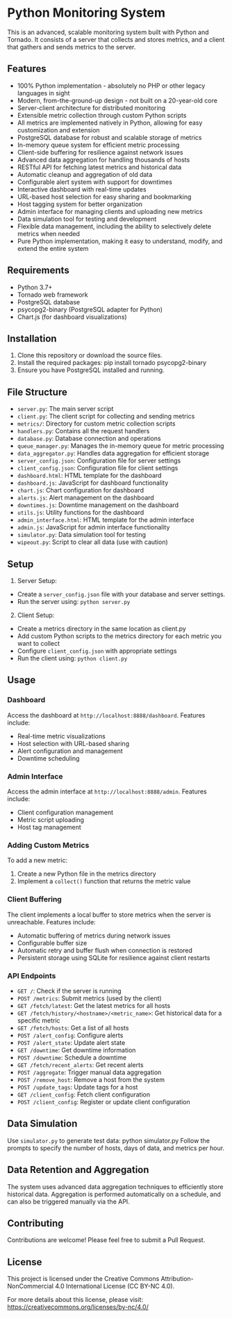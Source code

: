 # Python Monitoring System

This is an advanced, scalable monitoring system built with Python and Tornado. It consists of a server that collects and stores metrics, and a client that gathers and sends metrics to the server.

## Features

- 100% Python implementation - absolutely no PHP or other legacy languages in sight
- Modern, from-the-ground-up design - not built on a 20-year-old core
- Server-client architecture for distributed monitoring
- Extensible metric collection through custom Python scripts
- All metrics are implemented natively in Python, allowing for easy customization and extension
- PostgreSQL database for robust and scalable storage of metrics
- In-memory queue system for efficient metric processing
- Client-side buffering for resilience against network issues
- Advanced data aggregation for handling thousands of hosts
- RESTful API for fetching latest metrics and historical data
- Automatic cleanup and aggregation of old data
- Configurable alert system with support for downtimes
- Interactive dashboard with real-time updates
- URL-based host selection for easy sharing and bookmarking
- Host tagging system for better organization
- Admin interface for managing clients and uploading new metrics
- Data simulation tool for testing and development
- Flexible data management, including the ability to selectively delete metrics when needed
- Pure Python implementation, making it easy to understand, modify, and extend the entire system

## Requirements

- Python 3.7+
- Tornado web framework
- PostgreSQL database
- psycopg2-binary (PostgreSQL adapter for Python)
- Chart.js (for dashboard visualizations)

## Installation

1. Clone this repository or download the source files.
2. Install the required packages:
pip install tornado psycopg2-binary
3. Ensure you have PostgreSQL installed and running.

## File Structure

- `server.py`: The main server script
- `client.py`: The client script for collecting and sending metrics
- `metrics/`: Directory for custom metric collection scripts
- `handlers.py`: Contains all the request handlers
- `database.py`: Database connection and operations
- `queue_manager.py`: Manages the in-memory queue for metric processing
- `data_aggregator.py`: Handles data aggregation for efficient storage
- `server_config.json`: Configuration file for server settings
- `client_config.json`: Configuration file for client settings
- `dashboard.html`: HTML template for the dashboard
- `dashboard.js`: JavaScript for dashboard functionality
- `chart.js`: Chart configuration for dashboard
- `alerts.js`: Alert management on the dashboard
- `downtimes.js`: Downtime management on the dashboard
- `utils.js`: Utility functions for the dashboard
- `admin_interface.html`: HTML template for the admin interface
- `admin.js`: JavaScript for admin interface functionality
- `simulator.py`: Data simulation tool for testing
- `wipeout.py`: Script to clear all data (use with caution)

## Setup

1. Server Setup:
- Create a `server_config.json` file with your database and server settings.
- Run the server using: `python server.py`

2. Client Setup:
- Create a metrics directory in the same location as client.py
- Add custom Python scripts to the metrics directory for each metric you want to collect
- Configure `client_config.json` with appropriate settings
- Run the client using: `python client.py`

## Usage

### Dashboard

Access the dashboard at `http://localhost:8888/dashboard`. Features include:
- Real-time metric visualizations
- Host selection with URL-based sharing
- Alert configuration and management
- Downtime scheduling

### Admin Interface

Access the admin interface at `http://localhost:8888/admin`. Features include:
- Client configuration management
- Metric script uploading
- Host tag management

### Adding Custom Metrics

To add a new metric:
1. Create a new Python file in the metrics directory
2. Implement a `collect()` function that returns the metric value

### Client Buffering

The client implements a local buffer to store metrics when the server is unreachable. Features include:
- Automatic buffering of metrics during network issues
- Configurable buffer size
- Automatic retry and buffer flush when connection is restored
- Persistent storage using SQLite for resilience against client restarts

### API Endpoints

- `GET /`: Check if the server is running
- `POST /metrics`: Submit metrics (used by the client)
- `GET /fetch/latest`: Get the latest metrics for all hosts
- `GET /fetch/history/<hostname>/<metric_name>`: Get historical data for a specific metric
- `GET /fetch/hosts`: Get a list of all hosts
- `POST /alert_config`: Configure alerts
- `POST /alert_state`: Update alert state
- `GET /downtime`: Get downtime information
- `POST /downtime`: Schedule a downtime
- `GET /fetch/recent_alerts`: Get recent alerts
- `POST /aggregate`: Trigger manual data aggregation
- `POST /remove_host`: Remove a host from the system
- `POST /update_tags`: Update tags for a host
- `GET /client_config`: Fetch client configuration
- `POST /client_config`: Register or update client configuration

## Data Simulation

Use `simulator.py` to generate test data:
python simulator.py
Follow the prompts to specify the number of hosts, days of data, and metrics per hour.

## Data Retention and Aggregation

The system uses advanced data aggregation techniques to efficiently store historical data. Aggregation is performed automatically on a schedule, and can also be triggered manually via the API.

## Contributing

Contributions are welcome! Please feel free to submit a Pull Request.

## License

This project is licensed under the Creative Commons Attribution-NonCommercial 4.0 International License (CC BY-NC 4.0).

For more details about this license, please visit:
https://creativecommons.org/licenses/by-nc/4.0/